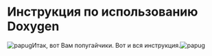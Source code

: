 # Инструкция по использованию Doxygen

![papug](..\parrot.gif)Итак, вот Вам попугайчики. Вот и вся инструкция.![papug](..\parrot.gif)